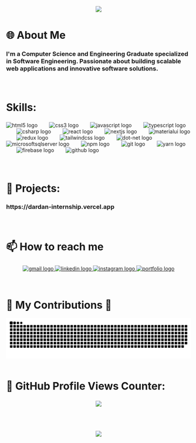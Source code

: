 <h1 align="center">
    <img src="https://readme-typing-svg.herokuapp.com/?font=Righteous&size=35&center=true&vCenter=true&width=500&height=70&duration=4000&lines=Hi+There!+👋;+I'm+Dardan+Kabashi;+Software+Engineer" />
</h1>
 
###

<h1 align="left">🌐 About Me</h1>
 
###

<h3 align="left">I'm a Computer Science and Engineering Graduate specialized in Software Engineering. Passionate about building scalable web applications and innovative software solutions.</h3>

###

<br>

<h1 align="left">Skills:</h1>
 
###

<div align="left">
  <img src="https://cdn.simpleicons.org/html5/E34F26" height="66" alt="html5 logo"  />
  <img width="24" />
  <img src="https://cdn.jsdelivr.net/gh/devicons/devicon/icons/css3/css3-original.svg" height="66" alt="css3 logo"  />
  <img width="24" />
  <img src="https://cdn.simpleicons.org/javascript/F7DF1E" height="66" alt="javascript logo"  />
  <img width="24" />
  <img src="https://cdn.jsdelivr.net/gh/devicons/devicon/icons/typescript/typescript-original.svg" height="66" alt="typescript logo"  />
  <img width="24" />
  <img src="https://cdn.jsdelivr.net/gh/devicons/devicon/icons/csharp/csharp-original.svg" height="66" alt="csharp logo"  />
  <img width="24" />
  <img src="https://cdn.jsdelivr.net/gh/devicons/devicon/icons/react/react-original.svg" height="66" alt="react logo"  />
  <img width="24" />
  <img src="https://cdn.jsdelivr.net/gh/devicons/devicon/icons/nextjs/nextjs-original.svg" height="66" alt="nextjs logo"  />
  <img width="24" />
  <img src="https://cdn.simpleicons.org/mui/007FFF" height="66" alt="materialui logo"  />
  <img width="24" />
  <img src="https://cdn.simpleicons.org/redux/764ABC" height="66" alt="redux logo"  />
  <img width="24" />
  <img src="https://cdn.simpleicons.org/tailwindcss/06B6D4" height="66" alt="tailwindcss logo"  />
  <img width="24" />
  <img src="https://cdn.simpleicons.org/dotnet/512BD4" height="66" alt="dot-net logo"  />
  <img width="24" />
  <img src="https://cdn.simpleicons.org/microsoftsqlserver/CC2927" height="66" alt="microsoftsqlserver logo"  />
  <img width="24" />
  <img src="https://cdn.simpleicons.org/npm/CB3837" height="66" alt="npm logo"  />
  <img width="24" />
  <img src="https://cdn.simpleicons.org/git/F05032" height="66" alt="git logo"  />
  <img width="24" />
  <img src="https://cdn.simpleicons.org/yarn/2C8EBB" height="66" alt="yarn logo"  />
  <img width="24" />
  <img src="https://cdn.simpleicons.org/firebase/FFCA28" height="66" alt="firebase logo"  />
  <img width="24" />
  <img src="https://skillicons.dev/icons?i=github" height="66" alt="github logo"  />
</div>

###

<br>

<h1 align="left">🚀 Projects:</h1>

###

<h3 align="left">https://dardan-internship.vercel.app</h3>

###

<br>

<h1 align="left">📫 How to reach me</h1>

###

<div align="center">
  <a href="mailto:pedro.sales.muniz@gmail.com" target="_blank">
    <img src="https://img.shields.io/static/v1?message=Gmail&logo=gmail&label=&color=D14836&logoColor=white&labelColor=&style=for-the-badge" height="49" alt="gmail logo"  />
  </a>
  <a href="https://www.linkedin.com/in/dardankabashi/" target="_blank">
    <img src="https://img.shields.io/static/v1?message=LinkedIn&logo=linkedin&label=&color=0077B5&logoColor=white&labelColor=&style=for-the-badge" height="49" alt="linkedin logo"  />
  </a>
  <a href="https://www.instagram.com/dardankabashi10/" target="_blank">
    <img src="https://img.shields.io/static/v1?message=Instagram&logo=instagram&label=&color=E4405F&logoColor=white&labelColor=&style=for-the-badge" height="49" alt="instagram logo"  />
  </a>
  <a href="https://github.com/Kkabo/Personal-Portfolio" target="_blank">
    <img src="https://img.shields.io/badge/Portfolio-ADD8E6?style=for-the-badge&logo=todoist&logoColor=white" height="49" alt="portfolio logo" target="_blank" />
  </a>
</div>

<br>
<br>

  <h1>🐍 My Contributions 🐍</h1>
  <img alt="snake eating my contributions" src="https://raw.githubusercontent.com/salesp07/salesp07/output/github-contribution-grid-snake.svg" />
  
  <br/>
</h1>

<br>

<h1 align="left">🎨 GitHub Profile Views Counter: </h1>

###

<div align="center">
  <img src="https://profile-counter.glitch.me/Kkabo/count.svg?"  />
</div>

###

<br clear="both">

###

<div align="center">
  <img height="200" src="https://media2.giphy.com/media/26tn33aiTi1jkl6H6/giphy.gif?cid=ecf05e47i9vm56vd5hv03y4dfs7wagmg1tr5zga2ghdcdzor&ep=v1_gifs_search&rid=giphy.gif&ct=g"  />
</div>

###
